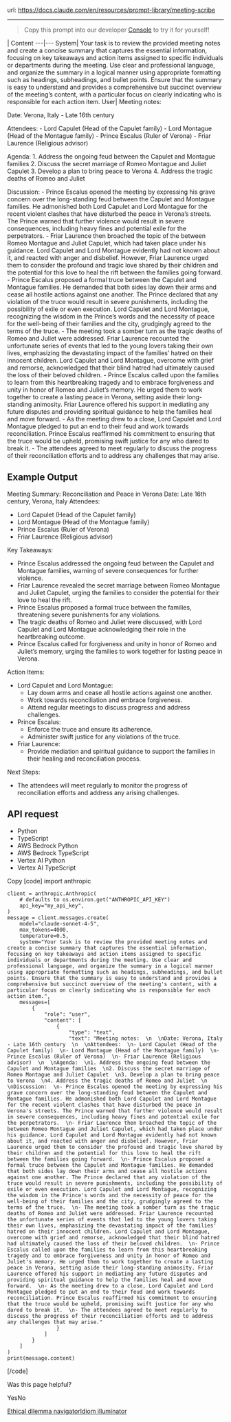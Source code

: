 url: https://docs.claude.com/en/resources/prompt-library/meeting-scribe

---

> Copy this prompt into our developer [Console](https://console.anthropic.com/dashboard) to try it for yourself\!

| Content
---|---
System| Your task is to review the provided meeting notes and create a concise summary that captures the essential information, focusing on key takeaways and action items assigned to specific individuals or departments during the meeting. Use clear and professional language, and organize the summary in a logical manner using appropriate formatting such as headings, subheadings, and bullet points. Ensure that the summary is easy to understand and provides a comprehensive but succinct overview of the meeting’s content, with a particular focus on clearly indicating who is responsible for each action item.
User| Meeting notes:

Date: Verona, Italy - Late 16th century

Attendees:
\- Lord Capulet \(Head of the Capulet family\)
\- Lord Montague \(Head of the Montague family\)
\- Prince Escalus \(Ruler of Verona\)
\- Friar Laurence \(Religious advisor\)

Agenda:
1\. Address the ongoing feud between the Capulet and Montague families
2\. Discuss the secret marriage of Romeo Montague and Juliet Capulet
3\. Develop a plan to bring peace to Verona
4\. Address the tragic deaths of Romeo and Juliet

Discussion:
\- Prince Escalus opened the meeting by expressing his grave concern over the long-standing feud between the Capulet and Montague families. He admonished both Lord Capulet and Lord Montague for the recent violent clashes that have disturbed the peace in Verona’s streets. The Prince warned that further violence would result in severe consequences, including heavy fines and potential exile for the perpetrators.
\- Friar Laurence then broached the topic of the between Romeo Montague and Juliet Capulet, which had taken place under his guidance. Lord Capulet and Lord Montague evidently had not known about it, and reacted with anger and disbelief. However, Friar Laurence urged them to consider the profound and tragic love shared by their children and the potential for this love to heal the rift between the families going forward.
\- Prince Escalus proposed a formal truce between the Capulet and Montague families. He demanded that both sides lay down their arms and cease all hostile actions against one another. The Prince declared that any violation of the truce would result in severe punishments, including the possibility of exile or even execution. Lord Capulet and Lord Montague, recognizing the wisdom in the Prince’s words and the necessity of peace for the well-being of their families and the city, grudgingly agreed to the terms of the truce.
\- The meeting took a somber turn as the tragic deaths of Romeo and Juliet were addressed. Friar Laurence recounted the unfortunate series of events that led to the young lovers taking their own lives, emphasizing the devastating impact of the families’ hatred on their innocent children. Lord Capulet and Lord Montague, overcome with grief and remorse, acknowledged that their blind hatred had ultimately caused the loss of their beloved children.
\- Prince Escalus called upon the families to learn from this heartbreaking tragedy and to embrace forgiveness and unity in honor of Romeo and Juliet’s memory. He urged them to work together to create a lasting peace in Verona, setting aside their long-standing animosity. Friar Laurence offered his support in mediating any future disputes and providing spiritual guidance to help the families heal and move forward.
\- As the meeting drew to a close, Lord Capulet and Lord Montague pledged to put an end to their feud and work towards reconciliation. Prince Escalus reaffirmed his commitment to ensuring that the truce would be upheld, promising swift justice for any who dared to break it.
\- The attendees agreed to meet regularly to discuss the progress of their reconciliation efforts and to address any challenges that may arise.

## Example Output

Meeting Summary: Reconciliation and Peace in Verona Date: Late 16th century, Verona, Italy Attendees:

  * Lord Capulet \(Head of the Capulet family\)
  * Lord Montague \(Head of the Montague family\)
  * Prince Escalus \(Ruler of Verona\)
  * Friar Laurence \(Religious advisor\)

Key Takeaways:

  * Prince Escalus addressed the ongoing feud between the Capulet and Montague families, warning of severe consequences for further violence.
  * Friar Laurence revealed the secret marriage between Romeo Montague and Juliet Capulet, urging the families to consider the potential for their love to heal the rift.
  * Prince Escalus proposed a formal truce between the families, threatening severe punishments for any violations.
  * The tragic deaths of Romeo and Juliet were discussed, with Lord Capulet and Lord Montague acknowledging their role in the heartbreaking outcome.
  * Prince Escalus called for forgiveness and unity in honor of Romeo and Juliet’s memory, urging the families to work together for lasting peace in Verona.

Action Items:

  * Lord Capulet and Lord Montague:
    * Lay down arms and cease all hostile actions against one another.
    * Work towards reconciliation and embrace forgiveness.
    * Attend regular meetings to discuss progress and address challenges.
  * Prince Escalus:
    * Enforce the truce and ensure its adherence.
    * Administer swift justice for any violations of the truce.
  * Friar Laurence:
    * Provide mediation and spiritual guidance to support the families in their healing and reconciliation process.

Next Steps:

  * The attendees will meet regularly to monitor the progress of reconciliation efforts and address any arising challenges.

## API request

  * Python
  * TypeScript
  * AWS Bedrock Python
  * AWS Bedrock TypeScript
  * Vertex AI Python
  * Vertex AI TypeScript

Copy
[code]
    import anthropic

    client = anthropic.Anthropic(
        # defaults to os.environ.get("ANTHROPIC_API_KEY")
        api_key="my_api_key",
    )
    message = client.messages.create(
        model="claude-sonnet-4-5",
        max_tokens=4000,
        temperature=0.5,
        system="Your task is to review the provided meeting notes and create a concise summary that captures the essential information, focusing on key takeaways and action items assigned to specific individuals or departments during the meeting. Use clear and professional language, and organize the summary in a logical manner using appropriate formatting such as headings, subheadings, and bullet points. Ensure that the summary is easy to understand and provides a comprehensive but succinct overview of the meeting's content, with a particular focus on clearly indicating who is responsible for each action item.",
        messages=[
            {
                "role": "user",
                "content": [
                    {
                        "type": "text",
                        "text": "Meeting notes:  \n  \nDate: Verona, Italy - Late 16th century  \n  \nAttendees:  \n- Lord Capulet (Head of the Capulet family)  \n- Lord Montague (Head of the Montague family)  \n- Prince Escalus (Ruler of Verona)  \n- Friar Laurence (Religious advisor)  \n  \nAgenda:  \n1. Address the ongoing feud between the Capulet and Montague families  \n2. Discuss the secret marriage of Romeo Montague and Juliet Capulet  \n3. Develop a plan to bring peace to Verona  \n4. Address the tragic deaths of Romeo and Juliet  \n  \nDiscussion:  \n- Prince Escalus opened the meeting by expressing his grave concern over the long-standing feud between the Capulet and Montague families. He admonished both Lord Capulet and Lord Montague for the recent violent clashes that have disturbed the peace in Verona's streets. The Prince warned that further violence would result in severe consequences, including heavy fines and potential exile for the perpetrators.  \n- Friar Laurence then broached the topic of the between Romeo Montague and Juliet Capulet, which had taken place under his guidance. Lord Capulet and Lord Montague evidently had not known about it, and reacted with anger and disbelief. However, Friar Laurence urged them to consider the profound and tragic love shared by their children and the potential for this love to heal the rift between the families going forward.  \n- Prince Escalus proposed a formal truce between the Capulet and Montague families. He demanded that both sides lay down their arms and cease all hostile actions against one another. The Prince declared that any violation of the truce would result in severe punishments, including the possibility of exile or even execution. Lord Capulet and Lord Montague, recognizing the wisdom in the Prince's words and the necessity of peace for the well-being of their families and the city, grudgingly agreed to the terms of the truce.  \n- The meeting took a somber turn as the tragic deaths of Romeo and Juliet were addressed. Friar Laurence recounted the unfortunate series of events that led to the young lovers taking their own lives, emphasizing the devastating impact of the families' hatred on their innocent children. Lord Capulet and Lord Montague, overcome with grief and remorse, acknowledged that their blind hatred had ultimately caused the loss of their beloved children.  \n- Prince Escalus called upon the families to learn from this heartbreaking tragedy and to embrace forgiveness and unity in honor of Romeo and Juliet's memory. He urged them to work together to create a lasting peace in Verona, setting aside their long-standing animosity. Friar Laurence offered his support in mediating any future disputes and providing spiritual guidance to help the families heal and move forward.  \n- As the meeting drew to a close, Lord Capulet and Lord Montague pledged to put an end to their feud and work towards reconciliation. Prince Escalus reaffirmed his commitment to ensuring that the truce would be upheld, promising swift justice for any who dared to break it.  \n- The attendees agreed to meet regularly to discuss the progress of their reconciliation efforts and to address any challenges that may arise."
                    }
                ]
            }
        ]
    )
    print(message.content)

[/code]

Was this page helpful?

YesNo

[Ethical dilemma navigator](/en/resources/prompt-library/ethical-dilemma-navigator)[Idiom illuminator](/en/resources/prompt-library/idiom-illuminator)
